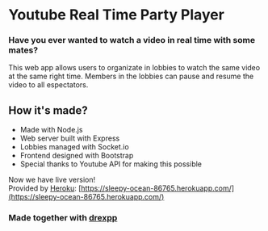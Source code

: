 # Youtube Real Time Party Player
### Have you ever wanted to watch a video in real time with some mates?
This web app allows users to organizate in lobbies to watch the same video at the same right time. Members in the lobbies can pause and resume the video to all espectators.

## How it's made?
* Made with Node.js
* Web server built with Express
* Lobbies managed with Socket.io
* Frontend designed with Bootstrap
* Special thanks to Youtube API for making this possible

Now we have live version!<br/>
Provided by [Heroku](https://www.heroku.com): [https://sleepy-ocean-86765.herokuapp.com/](https://sleepy-ocean-86765.herokuapp.com/)
### Made together with [drexpp](https://github.com/drexpp)

